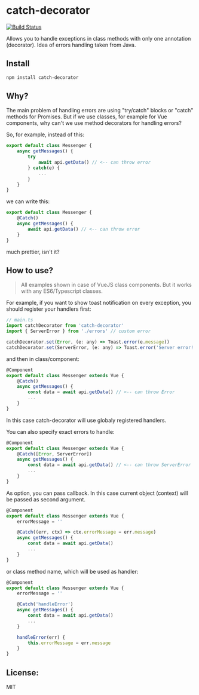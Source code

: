 # catch-decorator
[![Build Status](https://travis-ci.org/enkot/catch-decorator.svg?branch=master)](https://travis-ci.org/enkot/catch-decorator)

Allows you to handle exceptions in class methods with only one annotation
 (decorator). Idea of errors handling taken from Java.

## Install

```bash
npm install catch-decorator
```

## Why?
The main problem of handling errors are using "try/catch" blocks or "catch" methods for Promises. 
But if we use classes, for example for Vue components, why can't we use method decorators for handling errors? 

So, for example, instead of this:
```js
export default class Messenger {
    async getMessages() {
        try
            await api.getData() // <-- can throw error
        } catch(e) {
            ...
        }   
    }
}
```
we can write this:
```js
export default class Messenger {
    @Catch()
    async getMessages() {
        await api.getData() // <-- can throw error
    }
}
```
much prettier, isn't it?


## How to use?
> All examples shown in case of VueJS class components. But it works with any ES6/Typescript classes. 

For example, if you want to show toast notification on every exception, you should register your handlers first: 

```js
// main.ts
import catchDecorator from 'catch-decorator'
import { ServerError } from './errors' // custom error

catchDecorator.set(Error, (e: any) => Toast.error(e.message))
catchDecorator.set(ServerError, (e: any) => Toast.error('Server error!'))
```
and then in class/component:
```js
@Component
export default class Messenger extends Vue {
    @Catch()
    async getMessages() {
        const data = await api.getData() // <-- can throw Error
        ...
    }
}
```
In this case catch-decorator will use globaly registered handlers.

You can also specify exact errors to handle:
```js
@Component
export default class Messenger extends Vue {
    @Catch([Error, ServerError])
    async getMessages() {
        const data = await api.getData() // <-- can throw ServerError
        ...
    }
}
```

As option, you can pass callback. In this case current object (context) will be passed as second argument.
```js
@Component
export default class Messenger extends Vue {
    errorMessage = ''

    @Catch((err, ctx) => ctx.errorMessage = err.message)
    async getMessages() {
        const data = await api.getData()
        ...
    }
}
```
or class method name, which will be used as handler:
```js
@Component
export default class Messenger extends Vue {
    errorMessage = ''

    @Catch('handleError')
    async getMessages() {
        const data = await api.getData()
        ...
    }

    handleError(err) {
        this.errorMessage = err.message
    }
}
```

## License:
MIT